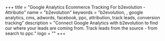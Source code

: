 +++
title = "Google Analytics Ecommerce Tracking For b2evolution - Attributio"
name = "b2evolution"
keywords = "b2evolution, , google analytics, cms, adwords, facebook, ppc, attribution, track leads, conversion tracking"
description = "Connect Google Analytics with b2evolution to find our where your leads are coming from. Track leads from the source - from search to ppc."
logo = ""
+++
